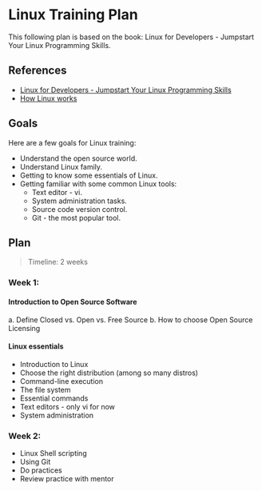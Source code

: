 # Linux Training Plan
This following plan is based on the book: Linux for Developers - Jumpstart Your Linux Programming Skills.

## References
- [Linux for Developers - Jumpstart Your Linux Programming Skills](https://www.dropbox.com/s/r1l3zo4w8c3qj7u/AW.Linux.for.Developers.Jumpstart.Your.Linux.Programming.Skills.B06ZY85CPJ.pdf?dl=0)
- [How Linux works](https://www.dropbox.com/s/qzpjznk5q6rnz9m/2-No.Starch.How.Linux.Works.May.2004.pdf?dl=0)


## Goals
Here are a few goals for Linux training:
- Understand the open source world.
- Understand Linux family.
- Getting to know some essentials of Linux.
- Getting familiar with some common Linux tools:
  - Text editor - vi.
  - System administration tasks.
  - Source code version control.
  - Git - the most popular tool.

## Plan
> Timeline: 2 weeks

### Week 1:

#### Introduction to Open Source Software
a. Define Closed  vs. Open vs. Free Source
b. How to choose Open Source Licensing

#### Linux essentials
- Introduction to Linux
- Choose the right distribution (among so many distros)
- Command-line execution
- The file system
- Essential commands
- Text editors - only vi for now
- System administration

### Week 2:
- Linux Shell scripting
- Using Git
- Do practices
- Review practice with mentor
